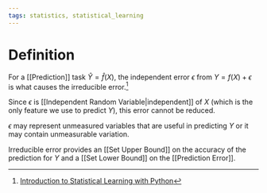```yaml
---
tags: statistics, statistical_learning
---
```


# Definition

For a [[Prediction]] task $\hat{Y} = \hat{f}(X)$, the independent error $\epsilon$ from $Y = f(X) + \epsilon$ is what causes the irreducible error.[^1]

Since $\epsilon$ is [[Independent Random Variable|independent]] of $X$ (which is the only feature we use to predict $Y$), this error cannot be reduced.

$\epsilon$ may represent unmeasured variables that are useful in predicting $Y$ or it may contain unmeasurable variation.

Irreducible error provides an [[Set Upper Bound]] on the accuracy of the prediction for $Y$ and a [[Set Lower Bound]] on the [[Prediction Error]].

[^1]: [Introduction to Statistical Learning with Python](zotero://open-pdf/library/items/9JTAJ2JI?page=27)